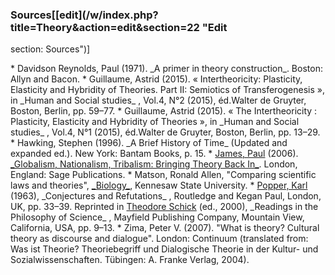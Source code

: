 ### Sources[[edit](/w/index.php?title=Theory&action=edit&section=22 "Edit
section: Sources")]

 \* Davidson Reynolds, Paul (1971). \_A primer in theory construction\_. Boston: Allyn and Bacon.
 \* Guillaume, Astrid (2015). « Intertheoricity: Plasticity, Elasticity and Hybridity of Theories. Part II: Semiotics of Transferogenesis », in \_Human and Social studies\_ , Vol.4, N°2 (2015), éd.Walter de Gruyter, Boston, Berlin, pp. 59–77.
 \* Guillaume, Astrid (2015). « The Intertheoricity : Plasticity, Elasticity and Hybridity of Theories », in \_Human and Social studies\_ , Vol.4, N°1 (2015), éd.Walter de Gruyter, Boston, Berlin, pp. 13–29.
 \* Hawking, Stephen (1996). \_A Brief History of Time\_ (Updated and expanded ed.). New York: Bantam Books, p. 15.
 \* [James, Paul](/wiki/Paul\_James\_\(academic\) "Paul James \(academic\)") (2006). [\_Globalism, Nationalism, Tribalism: Bringing Theory Back In\_](https://www.academia.edu/1642214). London, England: Sage Publications.
 \* Matson, Ronald Allen, "Comparing scientific laws and theories", [\_Biology\_](http://science.kennesaw.edu/~rmatson/3380theory.html), Kennesaw State University.
 \* [Popper, Karl](/wiki/Karl\_Popper "Karl Popper") (1963), \_Conjectures and Refutations\_ , Routledge and Kegan Paul, London, UK, pp. 33–39. Reprinted in [Theodore Schick](/wiki/Theodore\_Schick "Theodore Schick") (ed., 2000), \_Readings in the Philosophy of Science\_ , Mayfield Publishing Company, Mountain View, California, USA, pp. 9–13.
 \* Zima, Peter V. (2007). "What is theory? Cultural theory as discourse and dialogue". London: Continuum (translated from: Was ist Theorie? Theoriebegriff und Dialogische Theorie in der Kultur- und Sozialwissenschaften. Tübingen: A. Franke Verlag, 2004).
